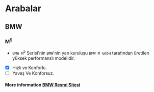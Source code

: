 # **Arabalar**
## **BMW**
### M<sup>5</sup>
  - `BMW M`<sup>5</sup> Serisi'nin `BMW`'nin yan kuruluşu `BMW M GmbH` tarafından üretilen yüksek performanslı modelidir. 
   - [x] Hızlı ve Konforlu.
   - [ ] Yavaş Ve Konforsuz.
#### More information [BMW Resmi Sitesi](https://www.bmw.com.tr)

